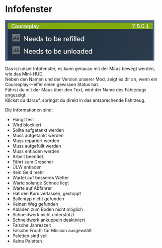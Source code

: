 # Infofenster

![Image](../assets/images/infopanel_0_0_480_130.png)

  
Das ist unser Infofenster, es kann genauso mit der Maus bewegt werden, wie das Mini-HUD.  
Neben den Namen und der Version unserer Mod, zeigt es dir an, wenn ein Courseplay-Helfer einen gewissen Status hat.  
Fährst du mit der Maus über den Text, wird der Name des Fahrzeugs angezeigt.  
Klickst du darauf, springst du direkt in das entsprechende Fahrzeug.  


  
Die Informationen sind:  
  
- Hängt fest  
- Wird blockiert  
- Sollte aufgetankt werden  
- Muss aufgetankt werden  
- Muss repariert werden  
- Muss aufgefüllt werden  
- Muss entladen werden  
- Arbeit beendet  
- Fährt zum Drescher  
- ÜLW entladen  
- Kein Geld mehr  
- Wartet auf besseres Wetter  
- Warte solange Schnee liegt  
- Warte auf Abfahrer  
- Hat den Kurs verlassen, gestoppt  
- Ballentyp nicht gefunden  
- Keinen Weg gefunden  
- Abladen zum Boden nicht möglich  
- Schneidwerk nicht unterstützt  
- Schneidwerk ankuppeln deaktiviert  
- Falsche Jahreszeit  
- Falsche Frucht für Mission ausgewählt  
- Paletten sind voll  
- Keine Paletten  


